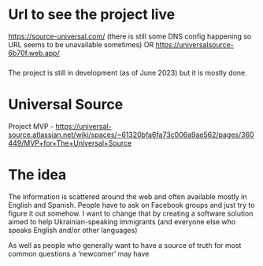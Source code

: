# Url to see the project live

https://source-universal.com/ (there is still some DNS config happening so URL seems to be unavailable sometimes)  OR https://universalsource-6b70f.web.app/

###
The project is still in development (as of June 2023) but it is mostly done.

# Universal Source
Project MVP -  https://universal-source.atlassian.net/wiki/spaces/~61320bfa6fa73c006a9ae562/pages/360449/MVP+for+The+Universal+Source

# The idea
The information is scattered around the web and often available mostly in English and Spanish. People have to ask on Facebook groups and just try to figure it out somehow. I want to change that by creating a software solution aimed to help Ukrainian-speaking immigrants (and everyone else who speaks English and/or other languages)

 As well as people who generally want to have a source of truth for most common questions a ‘newcomer’ may have


